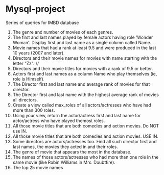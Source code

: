 # Mysql-project
Series of queries for IMBD database
1.	The genre and number of movies of each genres.
2.	The first and last names played by female actors having role 'Wonder Woman'. Display first and last name as a single column called Name.
3.	Movie names that had a rank at least 9.5 and were produced in the last 10 years (2007 and later).
4.	Directors and their movie names for movies with name starting with the letter "Zz".
//
5.	Directors and their movie titles for movies with a rank of 9.5 or better.
6.	Actors first and last names as a column Name who play themselves (ie, role is Himself).
7.	The Director first and last name and average rank of movies for that director.
8.	The Director first and last name with the highest average rank of movies all directors.
9.	Create a view called max_roles of all actors/actresses who have had more than 300 roles.
10.	Using your view, return the actor/actress first and last name for actor/actress who have played themost roles.
11.	All those movie titles that are both comedies and action movies. Do NOT use IN.
12.	All those movie titles that are both comedies and action movies. USE IN.
13.	Some directors are actors/actresses too. Find all such director first and last names, the movies they acted in and their roles.
14.	The genre of movie that appears the most in the database.
15.	The names of those actors/actresses who had more than one role in the same movie (like Robin Williams in Mrs. Doubtfire).
16.	The top 25 movie names


